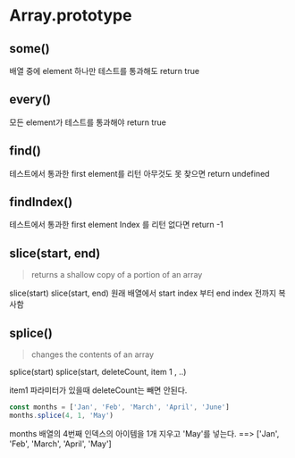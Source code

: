 # Array.prototype

## some()

배열 중에 element 하나만 테스트를 통과해도 return true

## every()

모든 element가 테스트를 통과해야 return true

## find()

테스트에서 통과한 first element를 리턴
아무것도 못 찾으면 return undefined

## findIndex()

테스트에서 통과한 first element Index 를 리턴
없다면 return -1

## slice(start, end)

> returns a shallow copy of a portion of an array

slice(start)
slice(start, end)
원래 배열에서 start index 부터 end index 전까지 복사함

## splice()

> changes the contents of an array

splice(start)
splice(start, deleteCount, item 1 , ..)

item1 파라미터가 있을때 deleteCount는 빼면 안된다.

```js
const months = ['Jan', 'Feb', 'March', 'April', 'June']
months.splice(4, 1, 'May')
```

months 배열의 4번째 인덱스의 아이템을 1개 지우고 'May'를 넣는다. ==> ['Jan', 'Feb', 'March', 'April', 'May']
